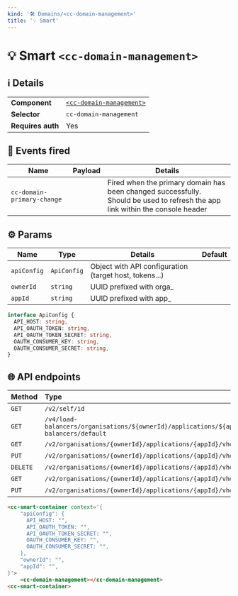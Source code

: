 ```yaml
---
kind: '🛠 Domains/<cc-domain-management>'
title: '💡 Smart'
---
```


# 💡 Smart `<cc-domain-management>`

## ℹ️ Details

<table>
  <tr><td><strong>Component    </strong> <td><a href="https://www.clever-cloud.com/developers/doc/clever-components/?path=/docs/🛠-domains-cc-domain-management--default-story"><code>&lt;cc-domain-management&gt;</code></a>
  <tr><td><strong>Selector     </strong> <td><code>cc-domain-management</code>
  <tr><td><strong>Requires auth</strong> <td>Yes
</table>

## 👋️ Events fired

| Name                       | Payload | Details                                                                                                                           |
|----------------------------|---------|-----------------------------------------------------------------------------------------------------------------------------------|
| `cc-domain-primary-change` |         | Fired when the primary domain has been changed successfully.<br/>Should be used to refresh the app link within the console header |


## ⚙️ Params

| Name        | Type        | Details                                                 | Default |
|-------------|-------------|---------------------------------------------------------|---------|
| `apiConfig` | `ApiConfig` | Object with API configuration (target host, tokens...)  |         |
| `ownerId`   | `string`    | UUID prefixed with orga_                                |         |
| `appId`     | `string`    | UUID prefixed with app_                                 |         |

```ts
interface ApiConfig {
  API_HOST: string,
  API_OAUTH_TOKEN: string,
  API_OAUTH_TOKEN_SECRET: string,
  OAUTH_CONSUMER_KEY: string,
  OAUTH_CONSUMER_SECRET: string,
}
```

## 🌐 API endpoints

| Method   | Type                                                                                       | Cache?  |
|----------|:-------------------------------------------------------------------------------------------|---------|
| `GET`    | `/v2/self/id`                                                                              | Default |
| `GET`    | `/v4/load-balancers/organisations/${ownerId}/applications/${appId}/load-balancers/default` | Default |
| `GET`    | `/v2/organisations/{ownerId}/applications/{appId}/vhosts`                                  | Default |
| `PUT`    | `/v2/organisations/{ownerId}/applications/{appId}/vhosts/{domain}`                         | Default |
| `DELETE` | `/v2/organisations/{ownerId}/applications/{appId}/vhosts/{domain}`                         | Default |
| `GET`    | `/v2/organisations/{ownerId}/applications/{appId}/vhosts/favourite`                        | Default |
| `PUT`    | `/v2/organisations/{ownerId}/applications/{appId}/vhosts/favourite`                        | Default |

```html
<cc-smart-container context='{
    "apiConfig": {
      API_HOST: "",
      API_OAUTH_TOKEN: "",
      API_OAUTH_TOKEN_SECRET: "",
      OAUTH_CONSUMER_KEY: "",
      OAUTH_CONSUMER_SECRET: "",
    },
    "ownerId": "",
    "appId": "",
}'>
    <cc-domain-management></cc-domain-management>
<cc-smart-container>
```
